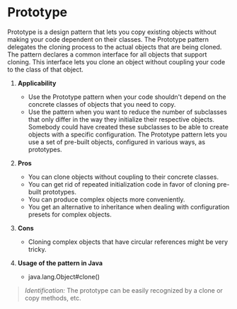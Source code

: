 # Prototype

Prototype is a design pattern that lets you copy existing objects without making your code dependent on their classes.
The Prototype pattern delegates the cloning process to the actual objects that are being cloned.
The pattern declares a common interface for all objects that support cloning.
This interface lets you clone an object without coupling your code to the class of that object.

1. __Applicability__
    * Use the Prototype pattern when your code shouldn't depend on the concrete classes of objects that you need to copy.
    * Use the pattern when you want to reduce the number of subclasses that only differ in the way they initialize their respective objects.
      Somebody could have created these subclasses to be able to create objects with a specific configuration.
      The Prototype pattern lets you use a set of pre-built objects, configured in various ways, as prototypes.

2. __Pros__
    * You can clone objects without coupling to their concrete classes.
    * You can get rid of repeated initialization code in favor of cloning pre-built prototypes.
    * You can produce complex objects more conveniently.
    * You get an alternative to inheritance when dealing with configuration presets for complex objects.

3. __Cons__
    * Cloning complex objects that have circular references might be very tricky.

4. __Usage of the pattern in Java__
    * java.lang.Object#clone()

> _Identification:_ The prototype can be easily recognized by a clone or copy methods, etc.